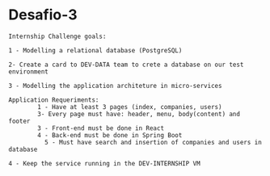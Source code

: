 # Desafio-3

	Internship Challenge goals:
	
  	1 - Modelling a relational database (PostgreSQL)
	
	2- Create a card to DEV-DATA team to crete a database on our test environment
  
	3 - Modelling the application architeture in micro-services
  
    Application Requeriments:
            1 - Have at least 3 pages (index, companies, users)
            3- Every page must have: header, menu, body(content) and footer
            3 - Front-end must be done in React
            4 - Back-end must be done in Spring Boot
	          5 - Must have search and insertion of companies and users in database
            
    4 - Keep the service running in the DEV-INTERNSHIP VM
